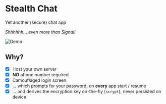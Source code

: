 # Stealth Chat

Yet another (secure) chat app

*Shhhhhh... even more than Signal!*

![Demo](demo.gif)

## Why?

- [x] Host your own server
- [x] **NO** phone number required
- [x] Camouflaged login screen
- [x] ... which prompts for your password, on **every** app start / resume
- [x] ... and derives the encryption key on-the-fly (`scrypt`), never persisted on device